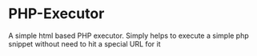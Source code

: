 # PHP-Executor
A simple html based PHP executor. Simply helps to execute a simple php snippet without need to hit a special URL for it
